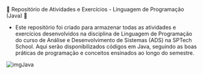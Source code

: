 📂 Repositório de Atividades e Exercícios - Linguagem de Programação (Java) 🚀

- Este repositório foi criado para armazenar todas as atividades e exercícios desenvolvidos na disciplina de Linguagem de Programação do curso de Análise e Desenvolvimento de Sistemas (ADS) na SPTech School. 
Aqui serão disponibilizados códigos em Java, seguindo as boas práticas de programação e conceitos ensinados ao longo do semestre.

![imgJava](https://github.com/user-attachments/assets/4614bb06-dd7b-4e7a-9d78-c53ab12cb4ad)

